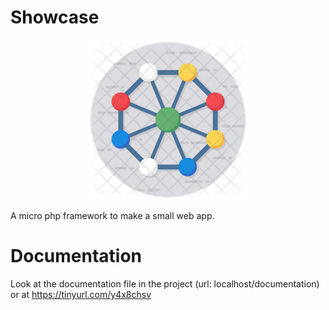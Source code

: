 # Showcase
<p align="center">
  <img src="https://github.com/MohKamal/php-showcase-template/blob/master/icon.png?raw=true">
</p>
A micro php framework to make a small web app.

# Documentation
Look at the documentation file in the project (url: localhost/documentation) or at https://tinyurl.com/y4x8chsv
